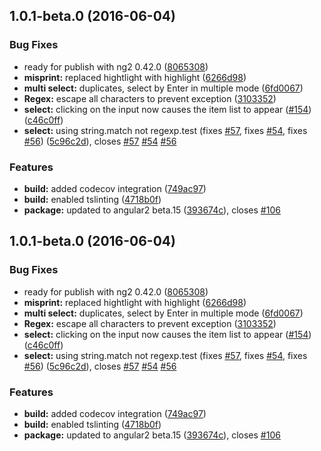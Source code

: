 <a name="1.0.1-beta.0"></a>
## 1.0.1-beta.0 (2016-06-04)


### Bug Fixes

* ready for publish with ng2 0.42.0 ([8065308](https://github.com/loganfreeman/ng2-directives/commit/8065308))
* **misprint:** replaced hightlight with highlight ([6266d98](https://github.com/loganfreeman/ng2-directives/commit/6266d98))
* **multi select:** duplicates, select by Enter in multiple mode ([6fd0067](https://github.com/loganfreeman/ng2-directives/commit/6fd0067))
* **Regex:** escape all characters to prevent exception ([3103352](https://github.com/loganfreeman/ng2-directives/commit/3103352))
* **select:** clicking on the input now causes the item list to appear ([#154](https://github.com/loganfreeman/ng2-directives/issues/154)) ([c46c0ff](https://github.com/loganfreeman/ng2-directives/commit/c46c0ff))
* **select:** using string.match not regexp.test (fixes [#57](https://github.com/loganfreeman/ng2-directives/issues/57), fixes [#54](https://github.com/loganfreeman/ng2-directives/issues/54), fixes [#56](https://github.com/loganfreeman/ng2-directives/issues/56)) ([5c96c2d](https://github.com/loganfreeman/ng2-directives/commit/5c96c2d)), closes [#57](https://github.com/loganfreeman/ng2-directives/issues/57) [#54](https://github.com/loganfreeman/ng2-directives/issues/54) [#56](https://github.com/loganfreeman/ng2-directives/issues/56)


### Features

* **build:** added codecov integration ([749ac97](https://github.com/loganfreeman/ng2-directives/commit/749ac97))
* **build:** enabled tslinting ([4718b0f](https://github.com/loganfreeman/ng2-directives/commit/4718b0f))
* **package:** updated to angular2 beta.15 ([393674c](https://github.com/loganfreeman/ng2-directives/commit/393674c)), closes [#106](https://github.com/loganfreeman/ng2-directives/issues/106)



<a name="1.0.1-beta.0"></a>
## 1.0.1-beta.0 (2016-06-04)


### Bug Fixes

* ready for publish with ng2 0.42.0 ([8065308](https://github.com/loganfreeman/ng2-directives/commit/8065308))
* **misprint:** replaced hightlight with highlight ([6266d98](https://github.com/loganfreeman/ng2-directives/commit/6266d98))
* **multi select:** duplicates, select by Enter in multiple mode ([6fd0067](https://github.com/loganfreeman/ng2-directives/commit/6fd0067))
* **Regex:** escape all characters to prevent exception ([3103352](https://github.com/loganfreeman/ng2-directives/commit/3103352))
* **select:** clicking on the input now causes the item list to appear ([#154](https://github.com/loganfreeman/ng2-directives/issues/154)) ([c46c0ff](https://github.com/loganfreeman/ng2-directives/commit/c46c0ff))
* **select:** using string.match not regexp.test (fixes [#57](https://github.com/loganfreeman/ng2-directives/issues/57), fixes [#54](https://github.com/loganfreeman/ng2-directives/issues/54), fixes [#56](https://github.com/loganfreeman/ng2-directives/issues/56)) ([5c96c2d](https://github.com/loganfreeman/ng2-directives/commit/5c96c2d)), closes [#57](https://github.com/loganfreeman/ng2-directives/issues/57) [#54](https://github.com/loganfreeman/ng2-directives/issues/54) [#56](https://github.com/loganfreeman/ng2-directives/issues/56)


### Features

* **build:** added codecov integration ([749ac97](https://github.com/loganfreeman/ng2-directives/commit/749ac97))
* **build:** enabled tslinting ([4718b0f](https://github.com/loganfreeman/ng2-directives/commit/4718b0f))
* **package:** updated to angular2 beta.15 ([393674c](https://github.com/loganfreeman/ng2-directives/commit/393674c)), closes [#106](https://github.com/loganfreeman/ng2-directives/issues/106)



